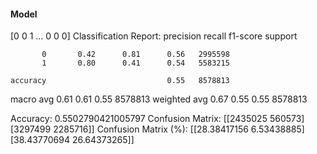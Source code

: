 #### Model
[0 0 1 ... 0 0 0]
Classification Report:
              precision    recall  f1-score   support

           0       0.42      0.81      0.56   2995598
           1       0.80      0.41      0.54   5583215

    accuracy                           0.55   8578813
   macro avg       0.61      0.61      0.55   8578813
weighted avg       0.67      0.55      0.55   8578813

Accuracy: 0.5502790421005797
Confusion Matrix:
[[2435025  560573]
 [3297499 2285716]]
Confusion Matrix (%):
[[28.38417156  6.53438885]
 [38.43770694 26.64373265]]
